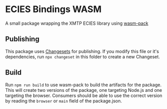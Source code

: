# ECIES Bindings WASM

A small package wrapping the XMTP ECIES library using [wasm-pack](https://rustwasm.github.io/docs/wasm-pack/introduction.html)

## Publishing

This package uses [Changesets](https://github.com/changesets/changesets) for publishing. If you modify this file or it's dependencies, run `npx changeset` in this folder to create a new Changeset.

## Build

Run `npm run build` to use wasm-pack to build the artifacts for the package. This will create two versions of the package, one targeting Node.js and one targeting the browser. Consumers should be able to use the correct version by reading the `browser` or `main` field of the package.json.

